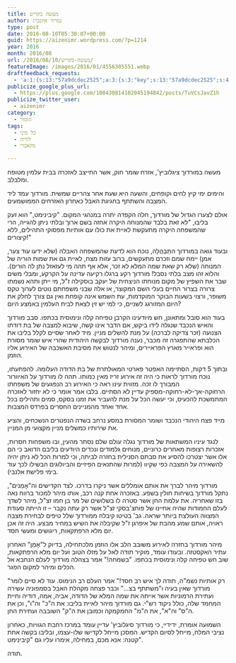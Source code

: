 ```yaml
---
title: מעשה בקדיש
author: נמרוד איזנברג
type: post
date: 2016-08-10T05:30:07+00:00
guid: https://aizenimr.wordpress.com/?p=1214
year: 2016
month: 2016/08
url: /2016/08/10/מעשה-בקדיש/
featureImage: /images/2016/01/4556305551.webp
draftfeedback_requests:
  - 'a:1:{s:13:"57a9dcdec2525";a:3:{s:3:"key";s:13:"57a9dcdec2525";s:4:"time";s:10:"1470749918";s:7:"user_id";s:8:"91501967";}}'
publicize_google_plus_url:
  - https://plus.google.com/108430814102045194842/posts/TuVCsJavZ1h
publicize_twitter_user:
  - aizenimr
category:
  - הומור
tags:
  - כל מיני
  - לווייה
  - מקאברי

---
```

<span lang="he-IL">מעשה במורדוך ציגלוביץ</span><span lang="en-US">', </span><span lang="he-IL">אזרח שומר חוק</span><span lang="en-US">, </span><span lang="he-IL">אשר התייצב לאזכרה בבית עלמין מטופח ומלבלב</span><span lang="en-US">.</span>

<span lang="he-IL">והימים ימי קיץ לחים וקופחים</span><span lang="en-US">, </span><span lang="he-IL">והשעה היא שעת אחר צהריים שמשית</span><span lang="en-US">. </span><span lang="he-IL">מורדוך עמד ליד המצבה והשתתף בחגיגת האבל כאחרון האזרחים הממושמעים</span><span lang="en-US">.</span>

<span lang="he-IL">אולם לצערו הגדול של מורדוך</span><span lang="en-US">, </span><span lang="he-IL">חלה הקפדה יתרה במנהגי המקום</span><span lang="en-US">. "</span><span lang="he-IL">קיבינימט</span><span lang="en-US">," </span><span lang="he-IL">הוא זעק בליבו</span><span lang="en-US">, "</span><span lang="he-IL">לא זאת בלבד שהמנוחה היקרה אחזה בשם ארוך ובלתי ניתן להגייה</span><span lang="en-US">, </span><span lang="he-IL">הרי שהמשפחה היקרה מתעקשת לאיית את כולו עם אותיות מפסוקי התהילים</span><span lang="en-US">, </span><span lang="he-IL">ללא קיצורים</span><span lang="en-US">!"</span>

<span lang="he-IL">ובעוד גואה במורדוך התַּבְהֲלָה</span><span lang="en-US">, </span><span lang="he-IL">נוכח הוא לדעת שהמשפחה האבלה </span><span lang="en-US">(</span><span lang="he-IL">שלא ידעו עוד צער</span><span lang="en-US">, </span><span lang="he-IL">אמן</span><span lang="en-US">) </span><span lang="he-IL">יימח שמם וזכרם מתעקשים</span><span lang="en-US">, </span><span lang="he-IL">ברוב עזות מצח</span><span lang="en-US">, </span><span lang="he-IL">לאיית גם את שמות הוריה של המנוחה </span><span lang="en-US">(</span><span lang="he-IL">שלא רק שאת שמה המלא לא זכר</span><span lang="en-US">, </span><span lang="he-IL">אלא אף תהה מי לעזאזל נתן לה הורים</span><span lang="en-US">). </span><span lang="he-IL">והלוא זהו מצב בלתי נסבל</span><span lang="en-US">! </span><span lang="he-IL">מורדוך רקע ברגלו רקיעה עדינה על הקרקע</span><span lang="en-US">, </span><span lang="he-IL">ומבלי משים שבר את השפיץ של מקום מנוחתו הניצחית של יעקב בוסקילה ז</span><span lang="en-US">"</span><span lang="he-IL">ל</span><span lang="en-US">, </span><span lang="he-IL">מי ייתן ותהא נשמתו צרורה בצרור החיים בעלי השם המקוצר</span><span lang="en-US">, </span><span lang="he-IL">או אלה שבני משפחתם נוטים לערוך טקס משופר</span><span lang="en-US">, </span><span lang="he-IL">ורצוי בשעות הבוקר המוקדמות</span><span lang="en-US">, </span><span lang="he-IL">עת השמש אינה קופחת ואין גם צורך לחלק את היום המזורגג לשניים</span><span lang="en-US">, </span><span lang="he-IL">כי למי יש זין לצאת לבית העלמין באמצע היום</span><span lang="en-US">?</span>

<span lang="he-IL">בעוד הוא סובל ומתאונן</span><span lang="en-US">, </span><span lang="he-IL">חש מיודעינו הקרבן טפיחה קלה ונימוסית בכתפו</span><span lang="en-US">. </span><span lang="he-IL">סבב מורדוך והאיש הנכבד שנגלה לידו ביקש</span><span lang="en-US">, </span><span lang="he-IL">אם הדבר אינו קשה</span><span lang="en-US">, </span><span lang="he-IL">שיבוא למצבה של בת דודתו הצנועה </span><span lang="en-US">(</span><span lang="he-IL">זכר צדיקה לברכה</span><span lang="en-US">) </span><span lang="he-IL">על מנת להשלים מניין</span><span lang="en-US">. </span><span lang="he-IL">מיד לאחר שסיים לקלל בליבו את הכלבתא שהתפגרה זה מכבר</span><span lang="en-US">, </span><span lang="he-IL">נענה מורדוך לבקשה היהודית שהרי איש שומר מסורת הוא ופראייר מארץ הפראיירים</span><span lang="en-US">, </span><span lang="he-IL">ומיהר לנטוש את מסיבת האשכבה של האירוע אליו הוזמן</span><span lang="en-US">.</span>

<span lang="he-IL">ובתוך </span><span lang="en-US">5 </span><span lang="he-IL">דקות</span><span lang="en-US">, </span><span lang="he-IL">הסתיימה האפטר פארטי המאולתרת של בת הדודה העלומה</span><span lang="en-US">. </span><span lang="he-IL">להפתעתו</span><span lang="en-US">, </span><span lang="he-IL">נוכח מורדוך לראות כי היה זה אירוע זריז מאין כמותו</span><span lang="en-US">. </span><span lang="he-IL">תהה לו מורדוך על האיוורור המבורך לו זכה</span><span lang="en-US">. </span><span lang="he-IL">מזווית עינו ראה כי האירוע רב הנפגעים של משפחתו הרחוקה-אך</span><span lang="en-US">-</span><span lang="he-IL">לא</span><span lang="en-US">-</span><span lang="he-IL">רחוקה</span><span lang="en-US">-</span><span lang="he-IL">מספיק עדיין לא הסתיים</span><span lang="en-US">. </span><span lang="he-IL">בלבו אמר אומר כי לא יחזור לאזכרה המתמשכת להכעיס</span><span lang="en-US">, </span><span lang="he-IL">וכי יעשה הכל על מנת להעביר את זמנו בסקס</span><span lang="en-US">, </span><span lang="he-IL">סמים ותהילים בכל אחד ואחד מהמניינים החסרים בפרדס המצבות</span><span lang="en-US">.</span>

<span lang="he-IL">מייד פצח היהודי הנכבד ושומר המסורת במסע נרחב בשדה הנפטרים הנשכחים</span><span lang="en-US">, </span><span lang="he-IL">והציע את שירותיו כמשלים מניין מקצועי מן המניין</span><span lang="en-US">.</span>

<span lang="he-IL">לנגד עיניו המשתאות של מורדוך נגלה עולם שלם נסתר מהעין</span><span lang="en-US">, </span><span lang="he-IL">ובו משפחות חסרות</span><span lang="en-US">, </span><span lang="he-IL">אזכרות רצופות מאחרים כרוניים</span><span lang="en-US">, </span><span lang="he-IL">מנוחים גלמודים ונכדים היודעים בליבם הדואב כי הם אלו אשר יצטרכו להסיע את סבתם הסנילית בחזרה לביתה</span><span lang="en-US">, </span><span lang="he-IL">וכי למרות הכל לא ניתן יהיה להשאירה על המצבה כפי שקיוו </span><span lang="en-US">(</span><span lang="he-IL">למרות שהתנאים הפיזיים והביולוגים הבשילו לכך עוד בימי פלישת אלנבי</span><span lang="en-US">).</span>

<span lang="he-IL">מורדוך מיהר לברך את אותם אומללים אשר ניקרו בדרכו</span><span lang="en-US">. </span><span lang="he-IL">לצד הקדישים וה</span><span lang="en-US">"</span><span lang="en-US">אָמֵנים", </span><span lang="he-IL">נתקל מורדוך בשיחות חולין בשפע</span><span lang="en-US">. </span><span lang="he-IL">באזכרה אחת קנה רכב</span><span lang="en-US">, </span><span lang="he-IL">אותו מיהר למכור ברווח נאה בזו שאחריה</span><span lang="en-US">. </span><span lang="he-IL">את עלמת החן אשר סטרה לו בשלושים של מר בן חמו זצ</span><span lang="en-US">"</span><span lang="he-IL">ל</span><span lang="en-US">, </span><span lang="he-IL">מיהר לשדך לעלם החמודות שהיה אחיינו של פוחצ</span><span lang="en-US">'</span><span lang="he-IL">בסקי זצ</span><span lang="en-US">"</span><span lang="he-IL">ל אשר רק עתה נקבר – זו הייתה סעודת המצווה העולצת ביותר שראה</span><span lang="en-US">. </span><span lang="he-IL">גב</span><span lang="en-US">' </span><span lang="he-IL">בטיטו קיבלה ממורדוך שלל טיפים לבחירת מצבה ראויה</span><span lang="en-US">, </span><span lang="he-IL">אותם שמע מהבת של איפרגן ז</span><span lang="en-US">"</span><span lang="he-IL">ל שקיבלה את השיש במחיר מבצע</span><span lang="en-US">. </span><span lang="he-IL">היה זה אכן יום מלא הרפתקאות</span><span lang="en-US">, </span><span lang="he-IL">ריגושים ומעשי חסד</span><span lang="en-US">.</span>

<span lang="he-IL">מיהר מורדוך בחזרה לאירוע משובב הלב אלו הוזמן מלכתחילה</span><span lang="en-US">, </span><span lang="he-IL">בדיוק ל</span><span lang="en-US">"</span><span lang="en-US">אָמֵן" </span><span lang="he-IL">האחרון עתיר האקסטזה</span><span lang="en-US">. </span><span lang="he-IL">ובעודו עומד</span><span lang="en-US">, </span><span lang="he-IL">מוקיר תודה לאל על מזלו הטוב ועל יום מלא הרפתקאות</span><span lang="en-US">, </span><span lang="he-IL">שוב חש טפיחה קלה ונימוסית בכתפו</span><span lang="en-US">. "</span><span lang="he-IL">בשמחה</span><span lang="en-US">!" </span><span lang="he-IL">אמר בצהלה מורדוך לעלם הנחבא אל הכלים ומיהר למקום הפגר</span><span lang="en-US">.</span>

<span lang="en-US">"</span><span lang="he-IL">רק אותיות נשמ</span><span lang="en-US">"</span><span lang="he-IL">ה</span><span lang="en-US">, </span><span lang="he-IL">תודה לך איש רב חסד</span><span lang="en-US">!" </span><span lang="he-IL">אמר העלם רב הנימוס</span><span lang="en-US">. </span><span lang="he-IL">עוד לא סיים לומר מורדוך שאין בעיה ו</span><span lang="en-US">"</span><span lang="he-IL">משתתף בצ…</span><span lang="en-US">" </span><span lang="he-IL">וכבר פצחה מקהלת האבל בסמפוניה עשירה ועתירת הרמוניות אשר אייתה את שמה המלא של הדודה</span><span lang="en-US">, </span><span lang="he-IL">אביה</span><span lang="en-US">, </span><span lang="he-IL">אמה</span><span lang="en-US">, </span><span lang="he-IL">דודיה וחיית המחמד שלה</span><span lang="en-US">, </span><span lang="he-IL">כולל ניקוד רש</span><span lang="en-US">"</span><span lang="he-IL">י</span><span lang="en-US">. </span><span lang="he-IL">גם מורדוך מיהר לאיית בליבו</span><span lang="en-US">: </span><span lang="he-IL">את ה</span><span lang="en-US">"</span><span lang="he-IL">כ</span><span lang="en-US">" </span><span lang="he-IL">וה</span><span lang="en-US">"</span><span lang="he-IL">ו</span><span lang="en-US">", </span><span lang="he-IL">וכן את ה</span><span lang="en-US">"</span><span lang="he-IL">ס</span><span lang="en-US">" </span><span lang="he-IL">וה</span><span lang="en-US">"</span><span lang="he-IL">א</span><span lang="en-US">", </span><span lang="he-IL">את ה</span><span lang="en-US">"</span><span lang="he-IL">מ</span><span lang="en-US">" </span><span lang="he-IL">החמקמקה וכמובן את ה</span><span lang="en-US">"</span><span lang="he-IL">ק</span><span lang="en-US">" </span><span lang="he-IL">השובבה ועתירת החן</span><span lang="en-US">.</span>

<span lang="he-IL">השמועה אומרת</span><span lang="en-US">, </span><span lang="he-IL">ידידיי</span><span lang="en-US">, </span><span lang="he-IL">כי מורדוך סיגלוביץ</span><span lang="en-US">' </span><span lang="he-IL">עדיין עומד במרכז רחבת הגוויות</span><span lang="en-US">, </span><span lang="he-IL">כאחרון נציבי המלח</span><span lang="en-US">, </span><span lang="he-IL">מייחל לסיום הקדיש</span><span lang="en-US">. </span><span lang="he-IL">המסכן מייחל לקדישו שלו</span><span lang="en-US">-</span><span lang="he-IL">עצמו</span><span lang="en-US">, </span><span lang="he-IL">ובליבו בקשה אחת קטנה</span><span lang="en-US">: </span><span lang="he-IL">אנא מכם</span><span lang="en-US">, </span><span lang="he-IL">במחילה</span><span lang="en-US">, </span><span lang="he-IL">אימרו עליו גם </span><span lang="en-US">"</span><span lang="he-IL">קיבינימט</span><span lang="en-US">".</span>

<span lang="he-IL">תודה</span><span lang="en-US">.</span>